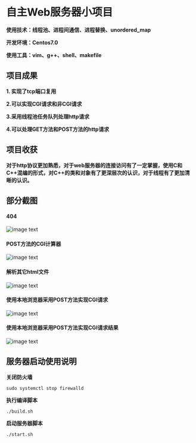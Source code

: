 # 自主Web服务器小项目
**使用技术：线程池、进程间通信、进程替换、unordered_map**

**开发环境：Centos7.0**

**使用工具：vim、g++、shell、makefile**
## 项目成果
**1. 实现了tcp端口复用**

**2.可以实现CGI请求和非CGI请求**

**3.采用线程池任务队列处理http请求**

**4.可以处理GET方法和POST方法的http请求**
## 项目收获
**对于http协议更加熟悉，对于web服务器的连接访问有了一定掌握，使用C和C++混编的形式，对C++的类和对象有了更深层次的认识，对于线程有了更加清晰的认识。**

## 部分截图
#### 404
![image text](https://raw.githubusercontent.com/xiaoweixiao/HTTP/master/picture/404.png)
#### POST方法的CGI计算器
![image text](https://github.com/xiaoweixiao/HTTP/blob/master/picture/POST.png)
#### 解析其它html文件
![image text](https://github.com/xiaoweixiao/HTTP/blob/master/picture/html.png)
#### 使用本地浏览器采用POST方法实现CGI请求
![image text](https://raw.githubusercontent.com/xiaoweixiao/HTTP/master/picture/post_cal2.png)
#### 使用本地浏览器采用POST方法实现CGI请求结果
![image text](https://github.com/xiaoweixiao/HTTP/blob/master/picture/post_cal.png)

## 服务器启动使用说明
**关闭防火墙**
```
sudo systemctl stop firewalld
```
**执行编译脚本**
```
./build.sh
```
**启动服务器脚本**
```
./start.sh
```
